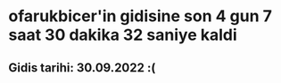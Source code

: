 # ofarukbicer'in gidisine son 4 gun 7 saat 30 dakika 32 saniye kaldi

## Gidis tarihi: 30.09.2022 :(